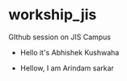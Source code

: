 # workship_jis
GIthub session on JIS Campus
- Hello it's Abhishek Kushwaha 


- Hellow, I am Arindam sarkar
